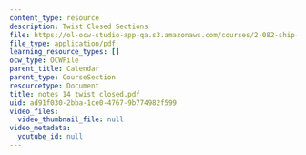 ```yaml
---
content_type: resource
description: Twist Closed Sections
file: https://ol-ocw-studio-app-qa.s3.amazonaws.com/courses/2-082-ship-structural-analysis-design-13-122-spring-2003/ad91f0302bba1ce047679b774982f599_notes_14_twist_closed.pdf
file_type: application/pdf
learning_resource_types: []
ocw_type: OCWFile
parent_title: Calendar
parent_type: CourseSection
resourcetype: Document
title: notes_14_twist_closed.pdf
uid: ad91f030-2bba-1ce0-4767-9b774982f599
video_files:
  video_thumbnail_file: null
video_metadata:
  youtube_id: null
---
```

